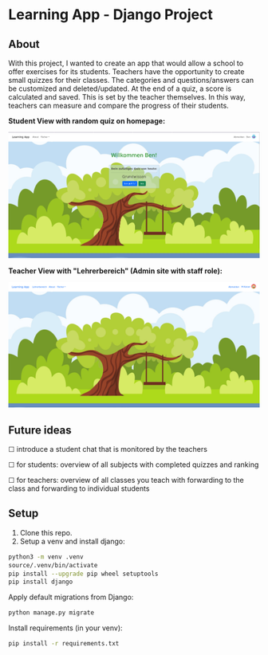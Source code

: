 # Learning App - Django Project

## About

With this project, I wanted to create an app that would allow a school to offer exercises for its students. Teachers have the opportunity to create small quizzes for their classes. The categories and questions/answers can be customized and deleted/updated. At the end of a quiz, a score is calculated and saved. This is set by the teacher themselves. In this way, teachers can measure and compare the progress of their students.

__Student View with random quiz on homepage:__

![Screenshot learningApp](./pictures/LearningApp.png) 

__Teacher View with "Lehrerbereich" (Admin site with staff role):__

![Screenshot2 learningApp](./pictures/LearningAppScreenshot2.png)

## Future ideas

&#9744; introduce a student chat that is monitored by the teachers

&#9744; for students: overview of all subjects with completed quizzes and ranking

&#9744; for teachers: overview of all classes you teach with forwarding to the class and forwarding to individual students

## Setup

1. Clone this repo.
1. Setup a venv and install django:

``` bash
python3 -m venv .venv
source/.venv/bin/activate
pip install --upgrade pip wheel setuptools
pip install django
```

Apply default migrations from Django:

```bash
python manage.py migrate
```

Install requirements (in your venv):

```bash
pip install -r requirements.txt
```
